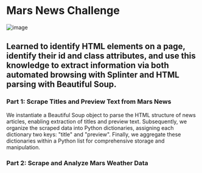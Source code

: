 # Mars News Challenge
![image](https://github.com/carojasp12/Mars_News_Challenge/assets/152667250/e1914fa1-a7dc-4cbb-bcd4-c647334617ca)

## Learned to identify HTML elements on a page, identify their id and class attributes, and use this knowledge to extract information via both automated browsing with Splinter and HTML parsing with Beautiful Soup.

### Part 1: Scrape Titles and Preview Text from Mars News

We instantiate a Beautiful Soup object to parse the HTML structure of news articles, enabling extraction of titles and preview text. Subsequently, we organize the scraped data into Python dictionaries, assigning each dictionary two keys: "title" and "preview". Finally, we aggregate these dictionaries within a Python list for comprehensive storage and manipulation.

### Part 2: Scrape and Analyze Mars Weather Data
